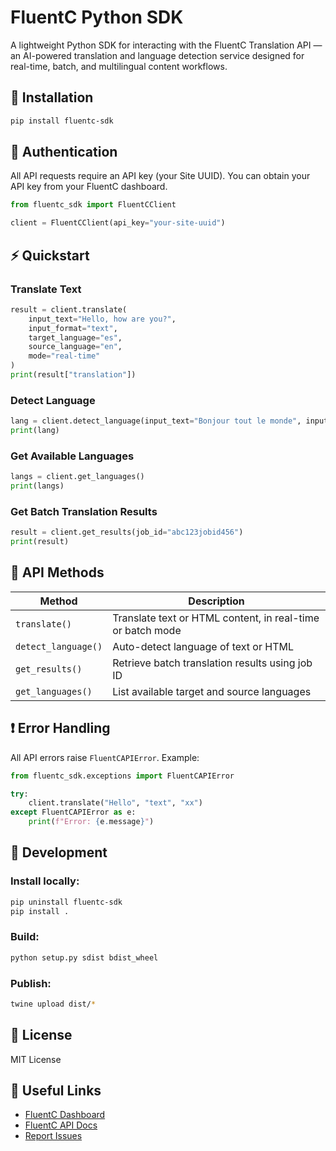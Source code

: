 # FluentC Python SDK

A lightweight Python SDK for interacting with the FluentC Translation API — an AI-powered translation and language detection service designed for real-time, batch, and multilingual content workflows.

## 🚀 Installation

```bash
pip install fluentc-sdk
```

## 🔐 Authentication

All API requests require an API key (your Site UUID). You can obtain your API key from your FluentC dashboard.

```python
from fluentc_sdk import FluentCClient

client = FluentCClient(api_key="your-site-uuid")
```

## ⚡ Quickstart

### Translate Text

```python
result = client.translate(
    input_text="Hello, how are you?",
    input_format="text",
    target_language="es",
    source_language="en",
    mode="real-time"
)
print(result["translation"])
```

### Detect Language

```python
lang = client.detect_language(input_text="Bonjour tout le monde", input_format="text")
print(lang)
```

### Get Available Languages

```python
langs = client.get_languages()
print(langs)
```

### Get Batch Translation Results

```python
result = client.get_results(job_id="abc123jobid456")
print(result)
```

## 📘 API Methods

| Method | Description |
|--------|-------------|
| `translate()` | Translate text or HTML content, in real-time or batch mode |
| `detect_language()` | Auto-detect language of text or HTML |
| `get_results()` | Retrieve batch translation results using job ID |
| `get_languages()` | List available target and source languages |

## ❗ Error Handling

All API errors raise `FluentCAPIError`. Example:

```python
from fluentc_sdk.exceptions import FluentCAPIError

try:
    client.translate("Hello", "text", "xx")
except FluentCAPIError as e:
    print(f"Error: {e.message}")
```

## 🧪 Development

### Install locally:

```bash
pip uninstall fluentc-sdk
pip install .
```

### Build:

```bash
python setup.py sdist bdist_wheel
```

### Publish:

```bash
twine upload dist/*
```

## 📄 License

MIT License

## 🔗 Useful Links

- [FluentC Dashboard](https://dashboard.fluentc.io)
- [FluentC API Docs](https://docs.fluentc.io)
- [Report Issues](https://github.com/fluentc/python-sdk/issues)